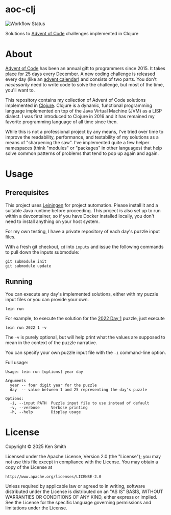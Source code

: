 # aoc-clj
![Workflow Status](https://github.com/klsmithphd/aoc-clj/actions/workflows/clojure.yml/badge.svg)

Solutions to [Advent of Code](https://adventofcode.com) challenges 
implemented in Clojure

# About

[Advent of Code](https://adventofcode.com) has been an annual gift to programmers
since 2015. It takes place for 25 days every December. A new coding challenge
is released every day (like an 
[advent calendar](https://en.wikipedia.org/wiki/Advent_calendar)) and consists
of two parts. You don't *necessarily* need to write code to solve the challenge,
but most of the time, you'll want to.

This repository contains my collection of Advent of Code solutions
implemented in [Clojure](https://clojure.org/). Clojure is a dynamic,
functional programming language implemented on top of the Java Virtual
Machine (JVM) as a LISP dialect. I was first introduced to Clojure in 2016
and it has remained my favorite programming language of all time since then.

While this is not a professional project by any means, I've tried over time
to improve the readability, performance, and testability of my solutions
as a means of "sharpening the saw". I've implemented quite a few helper 
namespaces (think "modules" or "packages" in other languages) that help 
solve common patterns of problems that tend to pop up again and again.

# Usage

## Prerequisites

This project uses [Leiningen](https://leiningen.org/) for project automation.
Please install it and a suitable Java runtime before proceeding. This project
is also set up to run within a devcontainer, so if you have Docker installed
locally, you don't need to install anything on your host system.

For my own testing, I have a private repository of each day's puzzle input files.

With a fresh git checkout, `cd` into `inputs` and issue the following commands
to pull down the inputs submodule:

```
git submodule init
git submodule update
```

## Running
You can execute any day's implemented solutions, either with my puzzle input 
files or you can provide your own.
```
lein run
```

For example, to execute the solution for the
[2022 Day 1](https://adventofcode.com/2022/day/1) puzzle, just execute
```
lein run 2022 1 -v
```
The `-v` is purely optional, but will help print what the values are supposed
to mean in the context of the puzzle narrative.

You can specify your own puzzle input file with the `-i` command-line option.


Full usage:
```
Usage: lein run [options] year day

Arguments
  year -- four digit year for the puzzle
  day  -- value between 1 and 25 representing the day's puzzle

Options:
  -i, --input PATH  Puzzle input file to use instead of default
  -v, --verbose     Verbose printing
  -h, --help        Display usage
```

# License
Copyright &copy; 2025 Ken Smith

Licensed under the Apache License, Version 2.0 (the "License");
you may not use this file except in compliance with the License.
You may obtain a copy of the License at

    http://www.apache.org/licenses/LICENSE-2.0

Unless required by applicable law or agreed to in writing, software
distributed under the License is distributed on an "AS IS" BASIS,
WITHOUT WARRANTIES OR CONDITIONS OF ANY KIND, either express or implied.
See the License for the specific language governing permissions and
limitations under the License.
